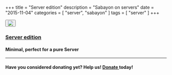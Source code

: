 +++
title = "Server edition"
description = "Sabayon on servers"
date = "2015-11-04"
categories = [ "server", "sabayon" ]
tags = [
    "server"
]
+++
<div class="row">
<div class="col-md-2">
<a href="http://dl.sabayon.org/iso/monthly/Sabayon_Linux_15.11_amd64_Server.iso"><button type="button" class="btn btn-circle btn-xl"><img src="/img/sabayon-server.png" class="img-responsive"></button></div>
<div class="col-md-10">
<h3>Server edition</h3></a>
<h4>Minimal, perfect for a pure Server</h4>
</div>



</div>

<hr>
<h4>
Have you considered donating yet? Help us! <a class="btn btn-primary btn-xs" href="/donate" role="button"><i class="fa fa-credit-card"></i> Donate </a> today!</h4>
